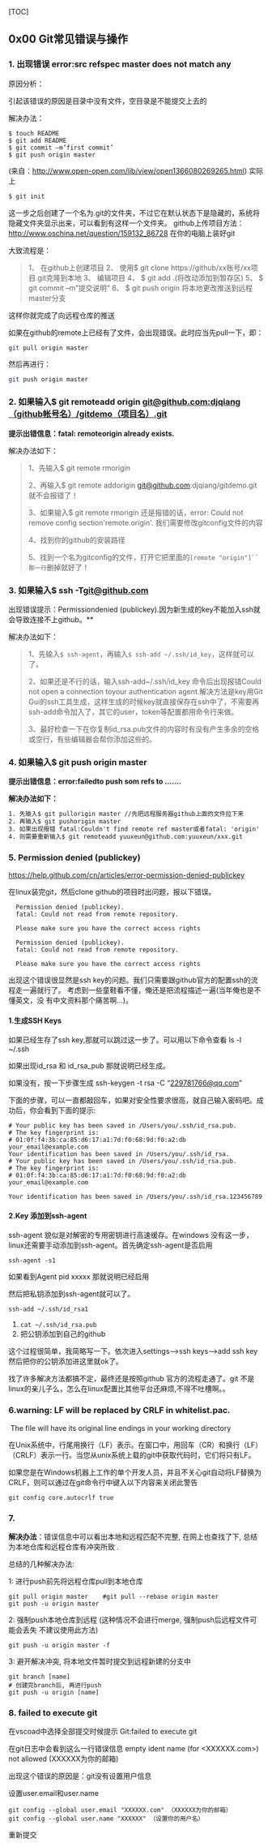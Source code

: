 [TOC]

## 0x00 Git常见错误与操作

### **1. 出现错误 error:src refspec master does not match any**

原因分析：

引起该错误的原因是目录中没有文件，空目录是不能提交上去的

解决办法：

```
$ touch README
$ git add README
$ git commit –m’first commit’
$ git push origin master
```

(来自：http://www.open-open.com/lib/view/open1366080269265.html)
实际上

```html
$ git init
```

这一步之后创建了一个名为.git的文件夹，不过它在默认状态下是隐藏的，系统将隐藏文件夹显示出来，可以看到有这样一个文件夹。
github上传项目方法：
http://www.oschina.net/question/159132_86728
在你的电脑上装好git

大致流程是：

>1、 在github上创建项目
>2、 使用$ git clone https://github/xx账号/xx项目.git克隆到本地
>3、 编辑项目
>4、 $ git add .(将改动添加到暂存区)
>5、 $ git commit –m”提交说明”
>6、 $ git push origin 将本地更改推送到远程master分支



这样你就完成了向远程仓库的推送

如果在github的remote上已经有了文件，会出现错误。此时应当先pull一下，即：

```bash
git pull origin master
```

然后再进行：

```bash
git push origin master
```



### 2. 如果输入$ git remoteadd origin [**git@github.com:djqiang（github帐号名）/gitdemo（项目名）.git**](mailto:git@github.com:djqiang/gitdemo.git) 

  **提示出错信息：fatal: remoteorigin already exists.**

  解决办法如下：

>   1、先输入$ git remote rmorigin
>
>   2、再输入$ git remote addorigin git@github.com:djqiang/gitdemo.git 就不会报错了！
>
>   3、如果输入$ git remote rmorigin 还是报错的话，error: Could not remove config section'remote.origin'. 我们需要修改gitconfig文件的内容
>
>   4、找到你的github的安装路径
>
>   5、找到一个名为gitconfig的文件，打开它把里面的`[remote "origin"]``那一行`删掉就好了！



### 3. 如果输入$ ssh -T[**git@github.com**](mailto:git@github.com)

  出现错误提示：Permissiondenied (publickey).因为新生成的key不能加入ssh就会导致连接不上github。**

  解决办法如下：

> 1、先输入`$ ssh-agent`，再输入`$ ssh-add ~/.ssh/id_key`，这样就可以了。
>
>  2、如果还是不行的话，输入ssh-add~/.ssh/id_key 命令后出现报错Could not open a connection toyour authentication agent.解决方法是key用Git Gui的ssh工具生成，这样生成的时候key就直接保存在ssh中了，不需要再ssh-add命令加入了，其它的user，token等配置都用命令行来做。
>
>   3、最好检查一下在你复制id_rsa.pub文件的内容时有没有产生多余的空格或空行，有些编辑器会帮你添加这些的。

 

### 4. 如果输入$ git push origin master

  **提示出错信息：error:failedto push som refs to .......**

  **解决办法如下：**



```html
1. 先输入$ git pullorigin master //先把远程服务器github上面的文件拉下来
2. 再输入$ git pushorigin master
3. 如果出现报错 fatal:Couldn't find remote ref master或者fatal: 'origin' doesnot appear to be a git repository以及fatal: Could notread from remote repository.
4. 则需要重新输入$ git remoteadd yuuxeun@github.com:yuuxeun/xxx.git
```



### 5. Permission denied (publickey)

 https://help.github.com/cn/articles/error-permission-denied-publickey 

在linux装完git，然后clone github的项目时出问题，报以下错误。

```
  Permission denied (publickey).
  fatal: Could not read from remote repository.

  Please make sure you have the correct access rights

  Permission denied (publickey).
  fatal: Could not read from remote repository.

  Please make sure you have the correct access rights
```

出现这个错误很显然是ssh key的问题。我们只需要跟github官方的配置ssh的流程走一遍就行了。 考虑到一些童鞋看不懂，俺还是把流程描述一遍(当年俺也是不懂英文，没 有中文资料那个痛苦啊…)。

#### 1.生成SSH Keys

如果已经生存了ssh key,那就可以跳过这一步了。可以用以下命令查看
ls -l ~/.ssh

如果出现id_rsa 和 id_rsa_pub 那就说明已经生成。

如果没有，按一下步骤生成
ssh-keygen -t rsa -C “229781766@qq.com”

下面的步骤，可以一直都敲回车，如果对安全性要求很高，就自己输入密码吧。成功后，你会看到下面的提示:

```
# Your public key has been saved in /Users/you/.ssh/id_rsa.pub.
# The key fingerprint is:
# 01:0f:f4:3b:ca:85:d6:17:a1:7d:f0:68:9d:f0:a2:db your_email@example.com    
Your identification has been saved in /Users/you/.ssh/id_rsa.
# Your public key has been saved in /Users/you/.ssh/id_rsa.pub.
# The key fingerprint is:
# 01:0f:f4:3b:ca:85:d6:17:a1:7d:f0:68:9d:f0:a2:db your_email@example.com

Your identification has been saved in /Users/you/.ssh/id_rsa.123456789
```

#### 2.Key 添加到ssh-agent

ssh-agent 貌似是对解密的专用密钥进行高速缓存。在windows 没有这一步，linux还需要手动添加到ssh-agent。首先确定ssh-agent是否启用

```
ssh-agent -s1
```

如果看到Agent pid xxxxx 那就说明已经启用

然后把私钥添加到ssh-agent就可以了。

```
ssh-add ~/.ssh/id_rsa1
```

1. `cat ~/.ssh/id_rsa.pub`
2. 把公钥添加到自己的github

这个过程很简单，我简略写一下。依次进入settings–>ssh keys–>add ssh key 然后把你的公钥添加进这里就ok了。

找了许多解决方法都搞不定，最终还是按照github 官方的流程走通了。git 不是linux的亲儿子么，怎么在linux配置比其他平台还麻烦,不得不吐槽啊。。

### 6.warning: LF will be replaced by CRLF in whitelist.pac.

​	The file will have its original line endings in your working directory

在Unix系统中，行尾用换行（LF）表示。在窗口中，用回车（CR）和换行（LF）（CRLF）表示一行。当您从unix系统上载的git中获取代码时，它们将只有LF。

如果您是在Windows机器上工作的单个开发人员，并且不关心git自动将LF替换为CRLF，则可以通过在git命令行中键入以下内容来关闭此警告

```
git config core.autocrlf true
```



### 7.

**解决办法**：错误信息中可以看出本地和远程匹配不完整, 在网上也查找了下, 总结为本地仓库和远程仓库有冲突所致 .

总结的几种解决办法:

1: 进行push前先将远程仓库pull到本地仓库

```shell
git pull origin master    #git pull --rebase origin master
git push -u origin master
```

2: 强制push本地仓库到远程 (这种情况不会进行merge, 强制push后远程文件可能会丢失 不建议使用此方法)

```shell
git push -u origin master -f
```

3: 避开解决冲突, 将本地文件暂时提交到远程新建的分支中

```shell
git branch [name]
# 创建完branch后, 再进行push
git push -u origin [name]
```



### 8. failed to execute git

在vscoad中选择全部提交时候提示 Git:failed to execute git

在git日志中会看到这么一行错误信息 empty ident name (for <XXXXXX.com>) not allowed  (XXXXXX为你的邮箱)

出现这个错误的原因是：git没有设置用户信息

设置user.email和user.name

```shell
git config --global user.email "XXXXXX.com" （XXXXXX为你的邮箱）
git config --global user.name "XXXXXX" （设置你的用户名）
```

重新提交